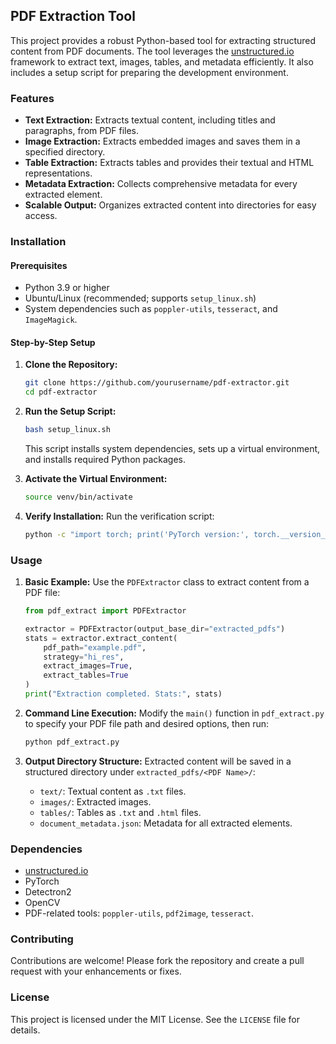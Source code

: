## PDF Extraction Tool

This project provides a robust Python-based tool for extracting structured content from PDF documents. The tool leverages the [unstructured.io](https://unstructured.io/) framework to extract text, images, tables, and metadata efficiently. It also includes a setup script for preparing the development environment.

### Features

- **Text Extraction:** Extracts textual content, including titles and paragraphs, from PDF files.
- **Image Extraction:** Extracts embedded images and saves them in a specified directory.
- **Table Extraction:** Extracts tables and provides their textual and HTML representations.
- **Metadata Extraction:** Collects comprehensive metadata for every extracted element.
- **Scalable Output:** Organizes extracted content into directories for easy access.

### Installation

#### Prerequisites
- Python 3.9 or higher
- Ubuntu/Linux (recommended; supports `setup_linux.sh`)
- System dependencies such as `poppler-utils`, `tesseract`, and `ImageMagick`.

#### Step-by-Step Setup

1. **Clone the Repository:**
   ```bash
   git clone https://github.com/yourusername/pdf-extractor.git
   cd pdf-extractor
   ```

2. **Run the Setup Script:**
   ```bash
   bash setup_linux.sh
   ```
   This script installs system dependencies, sets up a virtual environment, and installs required Python packages.

3. **Activate the Virtual Environment:**
   ```bash
   source venv/bin/activate
   ```

4. **Verify Installation:**
   Run the verification script:
   ```bash
   python -c "import torch; print('PyTorch version:', torch.__version__)"
   ```

### Usage

1. **Basic Example:**
   Use the `PDFExtractor` class to extract content from a PDF file:
   ```python
   from pdf_extract import PDFExtractor
   
   extractor = PDFExtractor(output_base_dir="extracted_pdfs")
   stats = extractor.extract_content(
       pdf_path="example.pdf",
       strategy="hi_res",
       extract_images=True,
       extract_tables=True
   )
   print("Extraction completed. Stats:", stats)
   ```

2. **Command Line Execution:**
   Modify the `main()` function in `pdf_extract.py` to specify your PDF file path and desired options, then run:
   ```bash
   python pdf_extract.py
   ```

3. **Output Directory Structure:**
   Extracted content will be saved in a structured directory under `extracted_pdfs/<PDF Name>/`:
   - `text/`: Textual content as `.txt` files.
   - `images/`: Extracted images.
   - `tables/`: Tables as `.txt` and `.html` files.
   - `document_metadata.json`: Metadata for all extracted elements.

### Dependencies

- [unstructured.io](https://github.com/Unstructured-IO/unstructured)
- PyTorch
- Detectron2
- OpenCV
- PDF-related tools: `poppler-utils`, `pdf2image`, `tesseract`.

### Contributing

Contributions are welcome! Please fork the repository and create a pull request with your enhancements or fixes.

### License

This project is licensed under the MIT License. See the `LICENSE` file for details.
